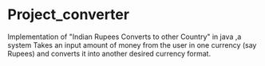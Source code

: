 # Project_converter
Implementation of "Indian Rupees Converts to other Country" in java ,a system  Takes an input amount of money from the user in one currency (say Rupees) and converts it into another desired currency format. 
